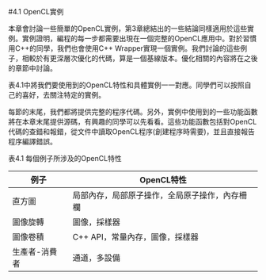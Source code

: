 #4.1 OpenCL實例

本章會討論一些簡單的OpenCL實例，第3章總結出的一些結論同樣適用於這些實例。實例證明，編程的每一步都需要出現在一個完整的OpenCL應用中。對於習慣用C++的同學，我們也會使用C++ Wrapper實現一個實例。我們討論的這些例子，相較於有更深層次優化的代碼，算是一個基線版本。優化相關的內容將在之後的章節中討論。

表4.1中將我們要使用到的OpenCL特性和具體實例一一對應。同學們可以按照自己的喜好，去關注特定的實例。

每節的末尾，我們都將提供完整的程序代碼。另外，實例中使用到的一些功能函數將在本章末尾提供源碼，有興趣的同學可以先看看。這些功能函數包括對OpenCL代碼的查錯和報錯，從文件中讀取OpenCL程序(創建程序時需要)，並且直接報告程序編譯錯誤。

表4.1 每個例子所涉及的OpenCL特性

例子 | OpenCL特性 
----|-----
直方圖 | 局部內存，局部原子操作，全局原子操作，內存柵欄 
圖像旋轉 | 圖像，採樣器
圖像卷積 | C++ API，常量內存，圖像，採樣器 
生產者-消費者 | 通道，多設備  
